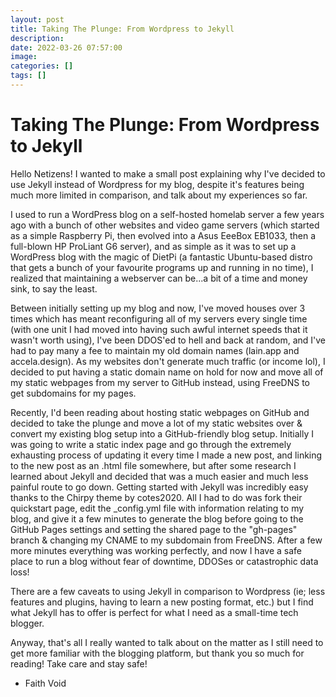 ```yaml
---
layout: post
title: Taking The Plunge: From Wordpress to Jekyll
description: 
date: 2022-03-26 07:57:00
image: 
categories: []
tags: []
---
```


# Taking The Plunge: From Wordpress to Jekyll

Hello Netizens! I wanted to make a small post explaining why I've decided to use Jekyll instead of Wordpress for my blog, despite it's features being much more limited in comparison, and talk about my experiences so far.

I used to run a WordPress blog on a self-hosted homelab server a few years ago with a bunch of other websites and video game servers (which started as a simple Raspberry Pi, then evolved into a Asus EeeBox EB1033, then a full-blown HP ProLiant G6 server), and as simple as it was to set up a WordPress blog with the magic of DietPi (a fantastic Ubuntu-based distro that gets a bunch of your favourite programs up and running in no time), I realized that maintaining a webserver can be...a bit of a time and money sink, to say the least. 

Between initially setting up my blog and now, I've moved houses over 3 times which has meant reconfiguring all of my servers every single time (with one unit I had moved into having such awful internet speeds that it wasn't worth using), I've been DDOS'ed to hell and back at random, and I've had to pay many a fee to maintain my old domain names (lain.app and accela.design). As my websites don't generate much traffic (or income lol), I decided to put having a static domain name on hold for now and move all of my static webpages from my server to GitHub instead, using FreeDNS to get subdomains for my pages.

Recently, I'd been reading about hosting static webpages on GitHub and decided to take the plunge and move a lot of my static websites over & convert my existing blog setup into a GitHub-friendly blog setup. Initially I was going to write a static index page and go through the extremely exhausting process of updating it every time I made a new post, and linking to the new post as an .html file somewhere, but after some research I learned about Jekyll and decided that was a much easier and much less painful route to go down. Getting started with Jekyll was incredibly easy thanks to the Chirpy theme by cotes2020. All I had to do was fork their quickstart page, edit the _config.yml file with information relating to my blog, and give it a few minutes to generate the blog before going to the GitHub Pages settings and setting the shared page to the "gh-pages" branch & changing my CNAME to my subdomain from FreeDNS. After a few more minutes everything was working perfectly, and now I have a safe place to run a blog without fear of downtime, DDOSes or catastrophic data loss!

There are a few caveats to using Jekyll in comparison to Wordpress (ie; less features and plugins, having to learn a new posting format, etc.) but I find what Jekyll has to offer is perfect for what I need as a small-time tech blogger. 

Anyway, that's all I really wanted to talk about on the matter as I still need to get more familiar with the blogging platform, but thank you so much for reading! Take care and stay safe! 

- Faith Void
